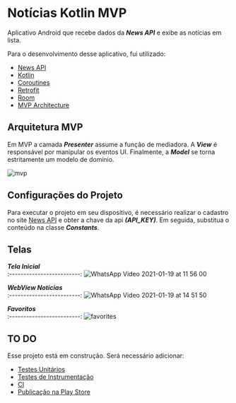# Notícias Kotlin MVP

Aplicativo Android que recebe dados da ***News API*** e exibe as notícias em lista.

Para o desenvolvimento desse aplicativo, fui utilizado:
+ [News API](https://newsapi.org)
+ [Kotlin](https://kotlinlang.org)
+ [Coroutines](https://developer.android.com/kotlin/coroutines?gclid=CjwKCAiAo5qABhBdEiwAOtGmbvyr0ukd-jlKwfu5vfgBcU1I0YcPDpfNwO8D2GWWAvE2FWGMrgigoRoCLAsQAvD_BwE&gclsrc=aw.ds)
+ [Retrofit](https://square.github.io/retrofit/)
+ [Room](https://developer.android.com/training/data-storage/room)
+ [MVP Architecture](https://pt.wikipedia.org/wiki/Model-view-presenter)

## Arquitetura MVP

Em MVP a camada ***Presenter*** assume a função de mediadora. A ***View*** é responsável por manipular os eventos UI. Finalmente, a ***Model*** se torna estritamente um modelo de domínio.

![mvp](https://user-images.githubusercontent.com/45218570/105050872-fb982a80-5a4c-11eb-8afd-66e2e723686e.png)



## Configurações do Projeto

Para executar o projeto em seu dispositivo, é necessário realizar o cadastro no site [News API](https://newsapi.org) e obter a chave da api ***(API_KEY)***.
Em seguida, substitua o conteúdo na classe ***Constants***.


## Telas


***Tela Inicial***           
:-------------------------:
![WhatsApp Video 2021-01-19 at 11 56 00](https://user-images.githubusercontent.com/45218570/105073113-62294280-5a65-11eb-9523-5406da069586.gif)



  ***WebView Noticias***          
  :-------------------------:
  ![WhatsApp Video 2021-01-19 at 14 51 50](https://user-images.githubusercontent.com/45218570/105074266-e4663680-5a66-11eb-931b-945f12dca925.gif)
  
  


  ***Favoritos***        
  :-------------------------:
  ![favorites](https://user-images.githubusercontent.com/45218570/105074715-7c642000-5a67-11eb-9324-d7c3cfc9ce58.gif)
  
  

## TO DO

Esse projeto está em construção. Será necessário adicionar:

+ [Testes Unitários](https://www.androidpro.com.br/blog/desenvolvimento-android/criando-testes-para-seu-aplicativo-android/)
+ [Testes de Instrumentação](https://www.androidpro.com.br/blog/desenvolvimento-android/criando-testes-para-seu-aplicativo-android/)
+ [CI](https://medium.com/android-dev-br/configurando-ci-cd-com-github-actions-e-firebase-app-distribution-para-projetos-android-8df02096610b)
+ [Publicação na Play Store](https://medium.com/android-dev-br/configurando-ci-cd-com-github-actions-e-firebase-app-distribution-para-projetos-android-8df02096610b)

